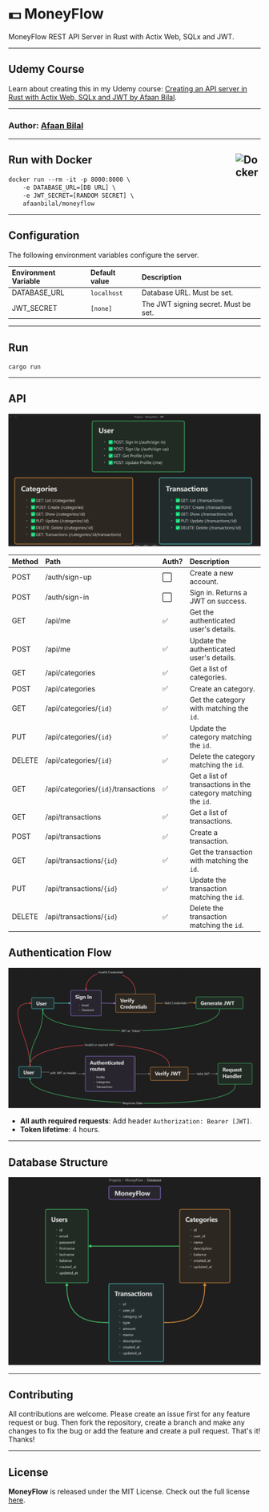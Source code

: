 💵 MoneyFlow
============

MoneyFlow REST API Server in Rust with Actix Web, SQLx and JWT.

---

## Udemy Course
Learn about creating this in my Udemy course: [Creating an API server in Rust with Actix Web, SQLx and JWT by Afaan Bilal](https://www.udemy.com/course/draft/6386919/?referralCode=0C3C85FE260C2016C334).

---

### **Author**: [Afaan Bilal](https://afaan.dev)

---

## Run with Docker <img src="https://cdn.jsdelivr.net/gh/devicons/devicon/icons/docker/docker-original.svg" alt="Docker" title="Docker" width="50px" style="float:right" />

````
docker run --rm -it -p 8000:8000 \
    -e DATABASE_URL=[DB URL] \
    -e JWT_SECRET=[RANDOM SECRET] \
    afaanbilal/moneyflow
````

---

## Configuration
The following environment variables configure the server.

| Environment Variable | Default value | Description                          |
| :------------------- | :------------ | :----------------------------------- |
| DATABASE_URL         | `localhost`   | Database URL. Must be set.           |
| JWT_SECRET           | `[none]`      | The JWT signing secret. Must be set. |

---
## Run
````
cargo run
````
---

## API

![API](./assets/api.png)

| Method | Path                                | Auth? | Description                                                   |
| :----- | :---------------------------------- | :---- | :------------------------------------------------------------ |
| POST   | /auth/sign-up                       | ⬜     | Create a new account.                                         |
| POST   | /auth/sign-in                       | ⬜     | Sign in. Returns a JWT on success.                            |
| GET    | /api/me                             | ✅     | Get the authenticated user's details.                         |
| POST   | /api/me                             | ✅     | Update the authenticated user's details.                      |
| GET    | /api/categories                     | ✅     | Get a list of categories.                                     |
| POST   | /api/categories                     | ✅     | Create an category.                                           |
| GET    | /api/categories/`{id}`              | ✅     | Get the category with matching the `id`.                      |
| PUT    | /api/categories/`{id}`              | ✅     | Update the category matching the `id`.                        |
| DELETE | /api/categories/`{id}`              | ✅     | Delete the category matching the `id`.                        |
| GET    | /api/categories/`{id}`/transactions | ✅     | Get a list of transactions in the category matching the `id`. |
| GET    | /api/transactions                   | ✅     | Get a list of transactions.                                   |
| POST   | /api/transactions                   | ✅     | Create a transaction.                                         |
| GET    | /api/transactions/`{id}`            | ✅     | Get the transaction with matching the `id`.                   |
| PUT    | /api/transactions/`{id}`            | ✅     | Update the transaction matching the `id`.                     |
| DELETE | /api/transactions/`{id}`            | ✅     | Delete the transaction matching the `id`.                     |

## Authentication Flow

![Authentication Flow](./assets/auth_flow.png)

- **All auth required requests**: Add header `Authorization: Bearer [JWT]`.
- **Token lifetime**: 4 hours.


---

## Database Structure

![Database Structure](./assets/db.png)

---

## Contributing
All contributions are welcome. Please create an issue first for any feature request
or bug. Then fork the repository, create a branch and make any changes to fix the bug
or add the feature and create a pull request. That's it!
Thanks!

---

## License
**MoneyFlow** is released under the MIT License.
Check out the full license [here](LICENSE).
